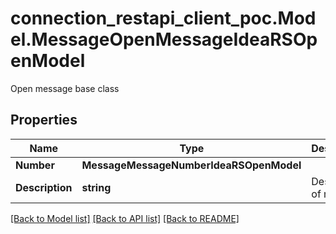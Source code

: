 # connection_restapi_client_poc.Model.MessageOpenMessageIdeaRSOpenModel
Open message base class

## Properties

Name | Type | Description | Notes
------------ | ------------- | ------------- | -------------
**Number** | **MessageMessageNumberIdeaRSOpenModel** |  | [optional] 
**Description** | **string** | Description of message | [optional] 

[[Back to Model list]](../README.md#documentation-for-models) [[Back to API list]](../README.md#documentation-for-api-endpoints) [[Back to README]](../README.md)


